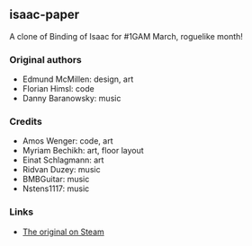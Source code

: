 ## isaac-paper

A clone of Binding of Isaac for #1GAM March, roguelike month!

### Original authors

  * Edmund McMillen: design, art
  * Florian Himsl: code
  * Danny Baranowsky: music

### Credits

  * Amos Wenger: code, art
  * Myriam Bechikh: art, floor layout
  * Einat Schlagmann: art
  * Ridvan Duzey: music
  * BMBGuitar: music
  * Nstens1117: music
  
### Links

  * [The original on Steam](http://store.steampowered.com/app/113200)

